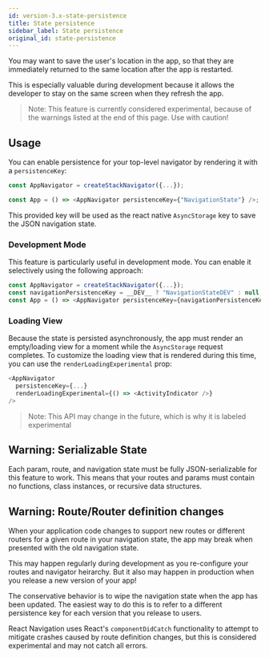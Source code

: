 ```yaml
---
id: version-3.x-state-persistence
title: State persistence
sidebar_label: State persistence
original_id: state-persistence
---
```


You may want to save the user's location in the app, so that they are immediately returned to the same location after the app is restarted.

This is especially valuable during development because it allows the developer to stay on the same screen when they refresh the app.

> Note: This feature is currently considered experimental, because of the warnings listed at the end of this page. Use with caution!

## Usage

You can enable persistence for your top-level navigator by rendering it with a `persistenceKey`:

```js
const AppNavigator = createStackNavigator({...});

const App = () => <AppNavigator persistenceKey={"NavigationState"} />;
```

This provided key will be used as the react native `AsyncStorage` key to save the JSON navigation state.

### Development Mode

This feature is particularly useful in development mode. You can enable it selectively using the following approach:

```js
const AppNavigator = createStackNavigator({...});
const navigationPersistenceKey = __DEV__ ? "NavigationStateDEV" : null;
const App = () => <AppNavigator persistenceKey={navigationPersistenceKey} />;
```

### Loading View

Because the state is persisted asynchronously, the app must render an empty/loading view for a moment while the `AsyncStorage` request completes. To customize the loading view that is rendered during this time, you can use the `renderLoadingExperimental` prop:

```js
<AppNavigator
  persistenceKey={...}
  renderLoadingExperimental={() => <ActivityIndicator />}
/>
```

> Note: This API may change in the future, which is why it is labeled experimental

## Warning: Serializable State

Each param, route, and navigation state must be fully JSON-serializable for this feature to work. This means that your routes and params must contain no functions, class instances, or recursive data structures.

## Warning: Route/Router definition changes

When your application code changes to support new routes or different routers for a given route in your navigation state, the app may break when presented with the old navigation state.

This may happen regularly during development as you re-configure your routes and navigator heirarchy. But it also may happen in production when you release a new version of your app!

The conservative behavior is to wipe the navigation state when the app has been updated. The easiest way to do this is to refer to a different persistence key for each version that you release to users.

React Navigation uses React's `componentDidCatch` functionality to attempt to mitigate crashes caused by route definition changes, but this is considered experimental and may not catch all errors.
